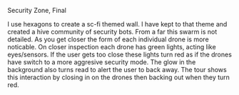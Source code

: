Security Zone, Final

I use hexagons to create a sc-fi themed wall. I have kept to that theme and created a hive community of security bots. From a far this swarm is not detailed. As you get closer the form of each individual drone is more noticable. On closer inspection each drone has green lights, acting like eyes/sensors. If the user gets too close these lights turn red as if the drones have switch to a more aggresive security mode. The glow in the background also turns read to alert the user to back away. The tour shows this interaction by closing in on the drones then backing out when they turn red.